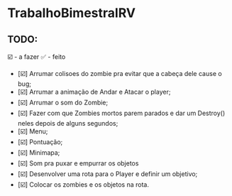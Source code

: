 # TrabalhoBimestralRV

## TODO:
️️☑️ - a fazer
✅ - feito

- [☑️] Arrumar colisoes do zombie pra evitar que a cabeça dele cause o bug;
- [☑️] Arrumar a animação de Andar e Atacar o player;
- [☑️] Arrumar o som do Zombie;
- [☑️] Fazer com que Zombies mortos parem parados e dar um Destroy() neles depois de alguns segundos;
- [☑️] Menu;
- [☑️] Pontuação;
- [☑️] Minimapa;
- [☑️] Som pra puxar e empurrar os objetos
- [☑️] Desenvolver uma rota para o Player e definir um objetivo;
- [☑️] Colocar os zombies e os objetos na rota.
